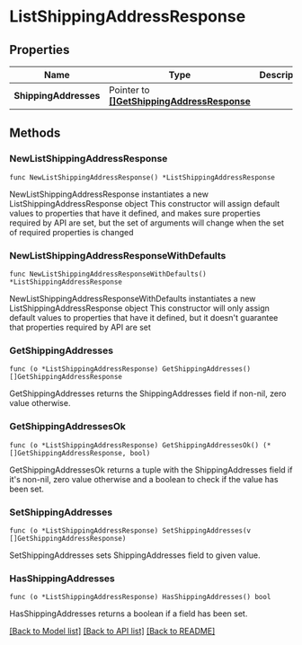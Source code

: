 # ListShippingAddressResponse

## Properties

Name | Type | Description | Notes
------------ | ------------- | ------------- | -------------
**ShippingAddresses** | Pointer to [**[]GetShippingAddressResponse**](GetShippingAddressResponse.md) |  | [optional] 

## Methods

### NewListShippingAddressResponse

`func NewListShippingAddressResponse() *ListShippingAddressResponse`

NewListShippingAddressResponse instantiates a new ListShippingAddressResponse object
This constructor will assign default values to properties that have it defined,
and makes sure properties required by API are set, but the set of arguments
will change when the set of required properties is changed

### NewListShippingAddressResponseWithDefaults

`func NewListShippingAddressResponseWithDefaults() *ListShippingAddressResponse`

NewListShippingAddressResponseWithDefaults instantiates a new ListShippingAddressResponse object
This constructor will only assign default values to properties that have it defined,
but it doesn't guarantee that properties required by API are set

### GetShippingAddresses

`func (o *ListShippingAddressResponse) GetShippingAddresses() []GetShippingAddressResponse`

GetShippingAddresses returns the ShippingAddresses field if non-nil, zero value otherwise.

### GetShippingAddressesOk

`func (o *ListShippingAddressResponse) GetShippingAddressesOk() (*[]GetShippingAddressResponse, bool)`

GetShippingAddressesOk returns a tuple with the ShippingAddresses field if it's non-nil, zero value otherwise
and a boolean to check if the value has been set.

### SetShippingAddresses

`func (o *ListShippingAddressResponse) SetShippingAddresses(v []GetShippingAddressResponse)`

SetShippingAddresses sets ShippingAddresses field to given value.

### HasShippingAddresses

`func (o *ListShippingAddressResponse) HasShippingAddresses() bool`

HasShippingAddresses returns a boolean if a field has been set.


[[Back to Model list]](../README.md#documentation-for-models) [[Back to API list]](../README.md#documentation-for-api-endpoints) [[Back to README]](../README.md)



